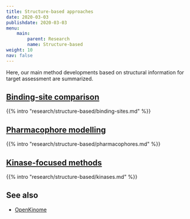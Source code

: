 ```yaml
---
title: Structure-based approaches
date: 2020-03-03
publishdate: 2020-03-03
menu:
    main:
        parent: Research
        name: Structure-based
weight: 10
nav: false
---
```


Here, our main method developments based on structural information for target assessment are summarized.


## [Binding-site comparison](/research/structure-based/binding-sites/)

{{% intro "research/structure-based/binding-sites.md" %}}

## [Pharmacophore modelling](/research/structure-based/pharmacophores/)

{{% intro "research/structure-based/pharmacophores.md" %}}

## [Kinase-focused methods](/research/structure-based/kinases/)

{{% intro "research/structure-based/kinases.md" %}}

<!-- TODO ## [Protein-ligand interaction fingerprints](/research/structure-based/interaction-fingerprints/)

{{% intro "research/structure-based/interaction-fingerprints.md" %}} -->


## See also

* [OpenKinome](/research/openkinome/)